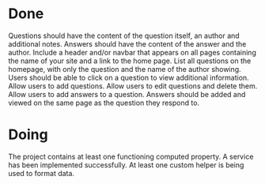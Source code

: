 # Done

Questions should have the content of the question itself, an author and additional notes.
Answers should have the content of the answer and the author.
Include a header and/or navbar that appears on all pages containing the name of your site and a link to the home page.
List all questions on the homepage, with only the question and the name of the author showing.
Users should be able to click on a question to view additional information.
Allow users to add questions.
Allow users to edit questions and delete them.
Allow users to add answers to a question. Answers should be added and viewed on the same page as the question they respond to.

# Doing
The project contains at least one functioning computed property.
A service has been implemented successfully.
At least one custom helper is being used to format data.
